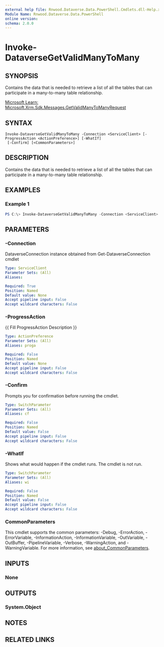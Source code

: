 ```yaml
---
external help file: Rnwood.Dataverse.Data.PowerShell.Cmdlets.dll-Help.xml
Module Name: Rnwood.Dataverse.Data.PowerShell
online version:
schema: 2.0.0
---
```


# Invoke-DataverseGetValidManyToMany

## SYNOPSIS
Contains the data that is needed to retrieve a list of all the tables that can participate in a many-to-many table relationship.

[Microsoft Learn: Microsoft.Xrm.Sdk.Messages.GetValidManyToManyRequest](https://learn.microsoft.com/dotnet/api/Microsoft.Xrm.Sdk.Messages.GetValidManyToManyRequest)

## SYNTAX

```
Invoke-DataverseGetValidManyToMany -Connection <ServiceClient> [-ProgressAction <ActionPreference>] [-WhatIf]
 [-Confirm] [<CommonParameters>]
```

## DESCRIPTION
Contains the data that is needed to retrieve a list of all the tables that can participate in a many-to-many table relationship.

## EXAMPLES

### Example 1
```powershell
PS C:\> Invoke-DataverseGetValidManyToMany -Connection <ServiceClient>
```

## PARAMETERS

### -Connection
DataverseConnection instance obtained from Get-DataverseConnection cmdlet

```yaml
Type: ServiceClient
Parameter Sets: (All)
Aliases:

Required: True
Position: Named
Default value: None
Accept pipeline input: False
Accept wildcard characters: False
```

### -ProgressAction
{{ Fill ProgressAction Description }}

```yaml
Type: ActionPreference
Parameter Sets: (All)
Aliases: proga

Required: False
Position: Named
Default value: None
Accept pipeline input: False
Accept wildcard characters: False
```

### -Confirm
Prompts you for confirmation before running the cmdlet.

```yaml
Type: SwitchParameter
Parameter Sets: (All)
Aliases: cf

Required: False
Position: Named
Default value: False
Accept pipeline input: False
Accept wildcard characters: False
```

### -WhatIf
Shows what would happen if the cmdlet runs. The cmdlet is not run.

```yaml
Type: SwitchParameter
Parameter Sets: (All)
Aliases: wi

Required: False
Position: Named
Default value: False
Accept pipeline input: False
Accept wildcard characters: False
```

### CommonParameters
This cmdlet supports the common parameters: -Debug, -ErrorAction, -ErrorVariable, -InformationAction, -InformationVariable, -OutVariable, -OutBuffer, -PipelineVariable, -Verbose, -WarningAction, and -WarningVariable. For more information, see [about_CommonParameters](http://go.microsoft.com/fwlink/?LinkID=113216).

## INPUTS

### None
## OUTPUTS

### System.Object
## NOTES

## RELATED LINKS
